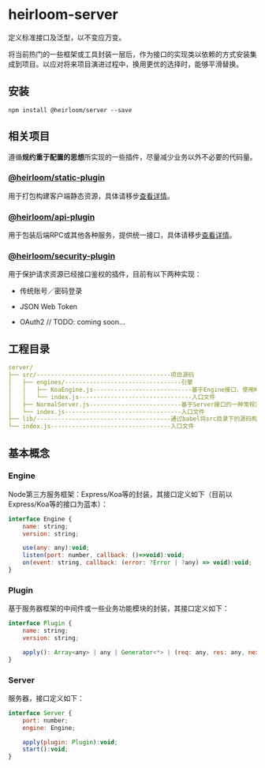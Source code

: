 # heirloom-server

定义标准接口及泛型，以不变应万变。

将当前热门的一些框架或工具封装一层后，作为接口的实现类以依赖的方式安装集成到项目。以应对将来项目演进过程中，换用更优的选择时，能够平滑替换。

## 安装

```npm
npm install @heirloom/server --save
```

## 相关项目

遵循**规约重于配置的思想**所实现的一些插件，尽量减少业务以外不必要的代码量。

### [@heirloom/static-plugin]()

用于打包构建客户端静态资源，具体请移步[查看详情]()。

### [@heirloom/api-plugin]()

用于包装后端RPC或其他各种服务，提供统一接口，具体请移步[查看详情]()。

### [@heirloom/security-plugin]()

用于保护请求资源已经接口鉴权的插件，目前有以下两种实现：

+ 传统账号／密码登录

+ JSON Web Token

+ OAuth2  // TODO: coming soon...

## 工程目录

```yaml
server/
├── src/--------------------------------------项目源码
│   ├── engines/---------------------------------引擎
│   │   ├── KoaEngine.js----------------------------基于Engine接口，使用Koa框架的实现
│   │   └── index.js--------------------------------入口文件
│   ├── NormalServer.js--------------------------基于Server接口的一种常规实现
│   └── index.js---------------------------------入口文件
├── lib/--------------------------------------通过babel将src目录下的源码构建到该目录
└── index.js----------------------------------入口文件
```

## 基本概念

### Engine

Node第三方服务框架：Express/Koa等的封装，其接口定义如下（目前以Express/Koa等的接口为蓝本）：

```javascript
interface Engine {
    name: string;
    version: string;

    use(any: any):void;
    listen(port: number, callback: ()=>void):void;
    on(event: string, callback: (error: ?Error | ?any) => void):void;
}
```

### Plugin

基于服务器框架的中间件或一些业务功能模块的封装，其接口定义如下：

```javascript
interface Plugin {
    name: string;
    version: string;

    apply(): Array<any> | any | Generator<*> | (req: any, res: any, next: Function)=>void;
}
```

### Server

服务器，接口定义如下：

```javascript
interface Server {
    port: number;
    engine: Engine;

    apply(plugin: Plugin):void;
    start():void;
}
```